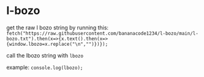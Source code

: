 # l-bozo
get the raw l bozo string by running this: `fetch("https://raw.githubusercontent.com/bananacode1234/l-bozo/main/l-bozo.txt").then(x=>{x.text().then(x=>{window.lbozo=x.replace("\n","")})});`

call the lbozo string with `lbozo`

example: `console.log(lbozo);`
